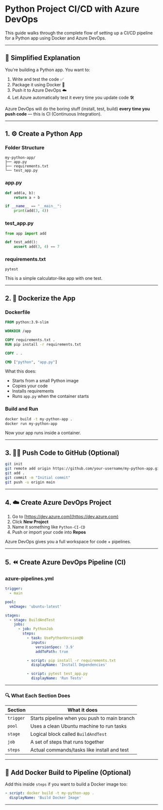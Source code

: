 # Python Project CI/CD with Azure DevOps

This guide walks through the complete flow of setting up a CI/CD pipeline for a Python app using Docker and Azure DevOps.

---

## 🧠 Simplified Explanation

You're building a Python app. You want to:

1. Write and test the code ✅
2. Package it using Docker 🐳
3. Push it to Azure DevOps ☁️
4. Let Azure automatically test it every time you update code 🛠️

Azure DevOps will do the boring stuff (install, test, build) **every time you push code** — this is CI (Continuous Integration).

---

## 1. ⚙️ Create a Python App

### Folder Structure

```
my-python-app/
├── app.py
├── requirements.txt
└── test_app.py
```

### app.py

```python
def add(a, b):
    return a + b

if __name__ == "__main__":
    print(add(3, 4))
```

### test\_app.py

```python
from app import add

def test_add():
    assert add(3, 4) == 7
```

### requirements.txt

```
pytest
```

This is a simple calculator-like app with one test.

---

## 2. 🐳 Dockerize the App

### Dockerfile

```dockerfile
FROM python:3.9-slim

WORKDIR /app

COPY requirements.txt .
RUN pip install -r requirements.txt

COPY . .

CMD ["python", "app.py"]
```

What this does:

* Starts from a small Python image
* Copies your code
* Installs requirements
* Runs `app.py` when the container starts

### Build and Run

```bash
docker build -t my-python-app .
docker run my-python-app
```

Now your app runs inside a container.

---

## 3. 🧑‍💻 Push Code to GitHub (Optional)

```bash
git init
git remote add origin https://github.com/your-username/my-python-app.git
git add .
git commit -m "Initial commit"
git push -u origin main
```

---

## 4. ☁️ Create Azure DevOps Project

1. Go to [https://dev.azure.com](https://dev.azure.com)
2. Click **New Project**
3. Name it something like `Python-CI-CD`
4. Push or import your code into **Repos**

Azure DevOps gives you a full workspace for code + pipelines.

---

## 5. ⏪ Create Azure DevOps Pipeline (CI)

### azure-pipelines.yml

```yaml
trigger:
  - main

pool:
  vmImage: 'ubuntu-latest'

stages:
  - stage: BuildAndTest
    jobs:
      - job: PythonJob
        steps:
          - task: UsePythonVersion@0
            inputs:
              versionSpec: '3.9'
              addToPath: true

          - script: pip install -r requirements.txt
            displayName: 'Install Dependencies'

          - script: pytest test_app.py
            displayName: 'Run Tests'
```

---

### 🔍 What Each Section Does

| Section   | What it does                                 |
| --------- | -------------------------------------------- |
| `trigger` | Starts pipeline when you push to main branch |
| `pool`    | Uses a clean Ubuntu machine to run tasks     |
| `stage`   | Logical block called `BuildAndTest`          |
| `job`     | A set of steps that runs together            |
| `steps`   | Actual commands/tasks like install and test  |

---

## 🤖 Add Docker Build to Pipeline (Optional)

Add this inside `steps` if you want to build a Docker image too:

```yaml
- script: docker build -t my-python-app .
  displayName: 'Build Docker Image'
```

---

